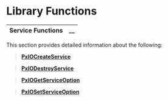 # Library Functions

**Service Functions** |  **__**  
---|---  
  
This section provides detailed information about the following:

> **[PxIOCreateService](PxIOCreateService.md)**

> **[PxIODestroyService](PxIODestroyService.md)**

> **[PxIOGetServiceOption](PxIOGetServiceOption.md)**

> **[PxIOSetServiceOption](PxIOSetServiceOption.md)**
